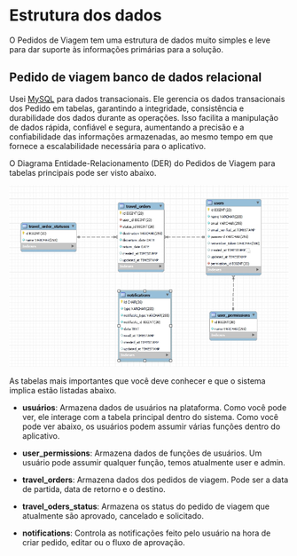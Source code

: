 # Estrutura dos dados

O Pedidos de Viagem tem uma estrutura de dados muito simples e leve para dar suporte às informações primárias para a solução.

## Pedido de viagem banco de dados relacional

Usei [MySQL](https://www.mysql.com/) para dados transacionais. Ele gerencia os dados transacionais dos Pedido em tabelas, garantindo a integridade, consistência e durabilidade dos dados durante as operações. Isso facilita a manipulação de dados rápida, confiável e segura, aumentando a precisão e a confiabilidade das informações armazenadas, ao mesmo tempo em que fornece a escalabilidade necessária para o aplicativo.

O Diagrama Entidade-Relacionamento (DER) do Pedidos de Viagem para tabelas principais pode ser visto abaixo.

![AIRA DER](img/bd.jpg)

As tabelas mais importantes que você deve conhecer e que o sistema implica estão listadas abaixo.

* **usuários**: Armazena dados de usuários na plataforma. Como você pode ver, ele interage com a tabela principal  dentro do sistema. Como você pode ver abaixo, os usuários podem assumir várias funções dentro do aplicativo.

* **user_permissions**: Armazena dados de funções de usuários. Um usuário pode assumir qualquer função, temos atualmente user e admin.

* **travel_orders**: Armazena dados dos pedidos de viagem. Pode ser a data de partida, data de retorno e o destino.

* **travel_oders_status**: Armazena os status do pedido de viagem que atualmente são aprovado, cancelado e solicitado.

* **notifications**: Controla as notificações feito pelo usuário na hora de criar pedido, editar ou o fluxo de aprovação.